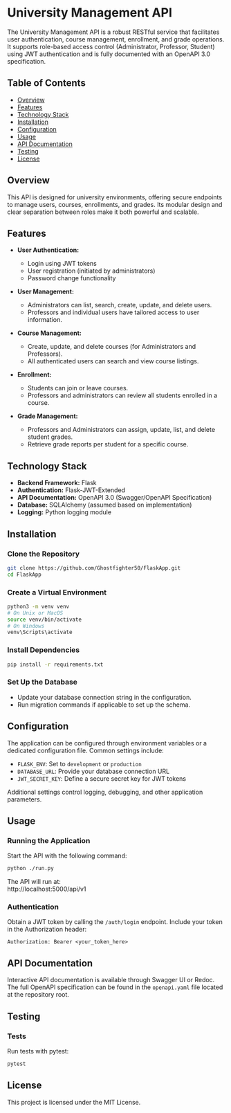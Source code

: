# University Management API

The University Management API is a robust RESTful service that facilitates user authentication, course management, enrollment, and grade operations. It supports role-based access control (Administrator, Professor, Student) using JWT authentication and is fully documented with an OpenAPI 3.0 specification.

## Table of Contents

- [Overview](#overview)
- [Features](#features)
- [Technology Stack](#technology-stack)
- [Installation](#installation)
- [Configuration](#configuration)
- [Usage](#usage)
- [API Documentation](#api-documentation)
- [Testing](#testing)
- [License](#license)

## Overview

This API is designed for university environments, offering secure endpoints to manage users, courses, enrollments, and grades. Its modular design and clear separation between roles make it both powerful and scalable.

## Features

- **User Authentication:**  
    - Login using JWT tokens
    - User registration (initiated by administrators)
    - Password change functionality

- **User Management:**  
    - Administrators can list, search, create, update, and delete users.
    - Professors and individual users have tailored access to user information.

- **Course Management:**  
    - Create, update, and delete courses (for Administrators and Professors).
    - All authenticated users can search and view course listings.

- **Enrollment:**  
    - Students can join or leave courses.
    - Professors and administrators can review all students enrolled in a course.

- **Grade Management:**  
    - Professors and Administrators can assign, update, list, and delete student grades.
    - Retrieve grade reports per student for a specific course.

## Technology Stack

- **Backend Framework:** Flask
- **Authentication:** Flask-JWT-Extended
- **API Documentation:** OpenAPI 3.0 (Swagger/OpenAPI Specification)
- **Database:** SQLAlchemy (assumed based on implementation)
- **Logging:** Python logging module

## Installation

### Clone the Repository

```bash
git clone https://github.com/Ghostfighter50/FlaskApp.git
cd FlaskApp
```

### Create a Virtual Environment

```bash
python3 -m venv venv
# On Unix or MacOS
source venv/bin/activate
# On Windows
venv\Scripts\activate
```

### Install Dependencies

```bash
pip install -r requirements.txt
```

### Set Up the Database

- Update your database connection string in the configuration.
- Run migration commands if applicable to set up the schema.

## Configuration

The application can be configured through environment variables or a dedicated configuration file. Common settings include:

- `FLASK_ENV`: Set to `development` or `production`
- `DATABASE_URL`: Provide your database connection URL
- `JWT_SECRET_KEY`: Define a secure secret key for JWT tokens

Additional settings control logging, debugging, and other application parameters.

## Usage

### Running the Application

Start the API with the following command:

```bash
python ./run.py
```

The API will run at:  
http://localhost:5000/api/v1

### Authentication

Obtain a JWT token by calling the `/auth/login` endpoint. Include your token in the Authorization header:

```
Authorization: Bearer <your_token_here>
```

## API Documentation

Interactive API documentation is available through Swagger UI or Redoc. The full OpenAPI specification can be found in the `openapi.yaml` file located at the repository root.

## Testing

### Tests

Run tests with pytest:

```bash
pytest
```

## License

This project is licensed under the MIT License.
